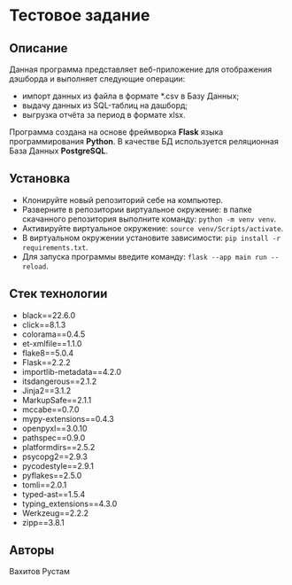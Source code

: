 # Тестовое задание


## Описание

Данная программа представляет веб-приложение для отображения дэшборда и выполняет следующие операции:
- импорт данных из файла в формате *.csv в Базу Данных;
- выдачу данных из SQL-таблиц на дашборд;
- выгрузка отчёта за период в формате xlsx.

Программа создана на основе фреймворка **Flask** языка программирования **Python**. В качестве БД используется реляционная База Данных **PostgreSQL**.


## Установка

- Клонируйте новый репозиторий себе на компьютер.
- Разверните в репозитории виртуальное окружение: в папке скачанного репозитория выполните команду: `python -m venv venv`.
- Активируйте виртуальное окружение: `source venv/Scripts/activate`.
- В виртуальном окружении установите зависимости: `pip install -r requirements.txt`.
- Для запуска программы введите команду: `flask --app main run --reload`.


## Стек технологии

- black==22.6.0
- click==8.1.3
- colorama==0.4.5
- et-xmlfile==1.1.0
- flake8==5.0.4
- Flask==2.2.2
- importlib-metadata==4.2.0
- itsdangerous==2.1.2
- Jinja2==3.1.2
- MarkupSafe==2.1.1
- mccabe==0.7.0
- mypy-extensions==0.4.3
- openpyxl==3.0.10
- pathspec==0.9.0
- platformdirs==2.5.2
- psycopg2==2.9.3
- pycodestyle==2.9.1
- pyflakes==2.5.0
- tomli==2.0.1
- typed-ast==1.5.4
- typing_extensions==4.3.0
- Werkzeug==2.2.2
- zipp==3.8.1


## Авторы

Вахитов Рустам